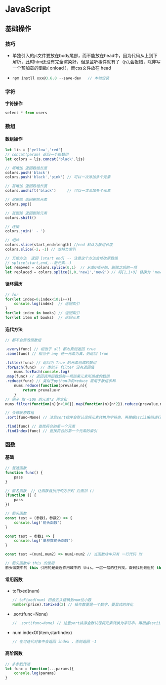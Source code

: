 # JavaScript

## 基础操作

### 技巧

- 单独引入的js文件要放在body尾部，而不能放在head中，因为代码从上到下解析，此时htm还没有完全渲染好，但是监听事件就有了（js),会报错，除非写一个预加载的函数( onload )，而css文件放在 head 

- ```javascript 
  npm instll xxx@3.6.0 --save-dev   // 本地安装
  ```


### 字符

**字符操作**

```js
select * from users
```



### 数组

#### 数组操作

```javascript
let lis = ['yellow','red']
// concat(param) 返回一个新数组
let colors = lis.concat('black',lis) 

// 尾增加 返回数组长度
colors.push('black')
colors.push('black','pink') // 可以一次添加多个元素

// 首增加 返回数组长度
colors.unshift('black') 	// 可以一次添加多个元素

// 尾删除 返回删除元素
colors.pop()

// 首删除 返回删除元素
colors.shift()

// 连接
colors.join(' - ')

// 切片
colors.slice(start,end=length) //end 默认为数组长度
colors.slice(-2，-1) // 支持负索引

// 万能方法  返回 [start end] -- 注意这个方法会修改原数组
// splice(start,end,--新元素--)  
let removed = colors.splice(0,1)  // 从第0项开始，删除之后的一项
let replaced = colors.splice(1,0,'new1','new2') // 将[1,1+0] 替换为 'new1','new2'
```

#### 循环遍历

```javascript
// for
for(let index=0;index<10;i++){
    console.log(index)  // 返回索引
}
for(let index in books) // 返回索引
for(let item of books)  // 返回元素
```

#### 迭代方法

```javascript
// 都不会修改原数组

.every(func) // 相当于 all 都为真则返回 true
.some(func) // 相当于 any 任一元素为真，则返回 true

.filter(func) // 返回为 True 的元素组成的数组
.forEach(func)  // 类似于 filter 没有返回值
	nums.forEach(console.log) 
.map(func) // 返回调用函数后每一项结果元素所组成的数组
.reduce(func) // 类似于python中的reduce 常用于数组求和
	nums.reduce(function(prevalue,n){
        return prevalue+n
    }
// 例子 取 <100 的元素*2 再求和
nums.filter(function(n){n<100}).map(function(n){n*2}).reduce(prevalue,n){return prevalue+n}

// 会修改原数组
.sort(func=None) // 注意sort排序会默认现将元素转换为字符串，再根据ascii编码进行排序，所以区分大小写， --会改变原数组

.find(func) // 查找符合的第一个元素
.findIndex(func) // 查找符合的第一个元素的索引
```

### 函数

#### 基础

```javascript
// 普通函数
function func() {
    pass
}

// 匿名函数  // 让函数自执行的方法时 后面加 ()
(function () {
    pass
})

// 箭头函数
const test = (参数1，参数2) => {
    console.log('箭头函数')
}

const test = 参数1 => {
    console.log('单参数箭头函数')
}

const test =(num1,num2) => num1+num2 // 当函数块中只有 一行代码 时

// 箭头函数中 this 的使用
箭头函数中的 this 引用的是最近作用域中的 this，一层一层的往外找，直到找到最近的 this 定义

```

#### 常用函数

- toFixed(num)

  ```js
  // toFixed(num) 四舍五入精确到num位小数
  Number(price).toFixed(2) // 操作数要是一个数字，要显式的转化
  ```

- .sort(func=None)

  ```js
  // .sort(func=None) // 注意sort排序会默认现将元素转换为字符串，再根据ascii编码进行排序，所以区分大小写， --会改变原数组，返回原数组
  ```

- num.indexOf(item,startindex)

  ```js
  // 在可迭代对象中会返回 index ，否则返回 -1
  ```

#### 高阶函数

```javascript
// 多参数传递
let func = function(...params){
    console.log(params)
}
```

